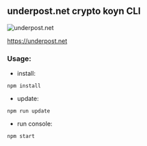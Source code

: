 ## underpost.net crypto koyn CLI


![underpost.net](https://underpost.net/underpost-social.jpg)


https://underpost.net


### Usage:


- install:


`npm install`


- update:


`npm run update`


- run console:


`npm start`
